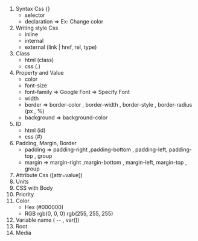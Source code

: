 1. Syntax Css {}
   - selector
   - declaration
     => Ex: Change color
2. Writing style Css
   - inline
   - internal
   - external (link | href, rel, type)
3. Class
   - html (class)
   - css (.)
4. Property and Value
   - color
   - font-size
   - font-family
     => Google Font <link href="https://fonts.googleapis.com/css?family=Lobster" rel="stylesheet" type="text/css">
     => Specify Font
   - width
   - border
     => border-color , border-width , border-style , border-radius (px , %)
   - background
     => background-color
5. ID
   - html (id)
   - css (#)
6. Padding, Margin, Border
   - padding => padding-right ,padding-bottom , padding-left, padding-top , group
   - margin => margin-right ,margin-bottom , margin-left, margin-top , group
7. Attribute Css ([attr=value])
8. Units
9. CSS with Body
10. Priority
11. Color
    - Hex (#000000)
    - RGB rgb(0, 0, 0) rgb(255, 255, 255)
12. Variable name ( -- , var())
13. Root
14. Media
    <!--
        @media (max-width: 350px) {
            :root {
                --penguin-size: 200px;
                --penguin-skin: black;
            }
        }
    -->
